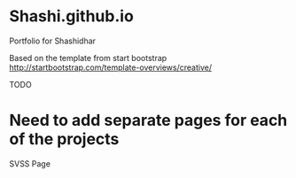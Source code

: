 # Shashi.github.io
Portfolio for Shashidhar

Based on the template from start bootstrap
http://startbootstrap.com/template-overviews/creative/

TODO
# Need to add separate pages for each of the projects

SVSS Page
